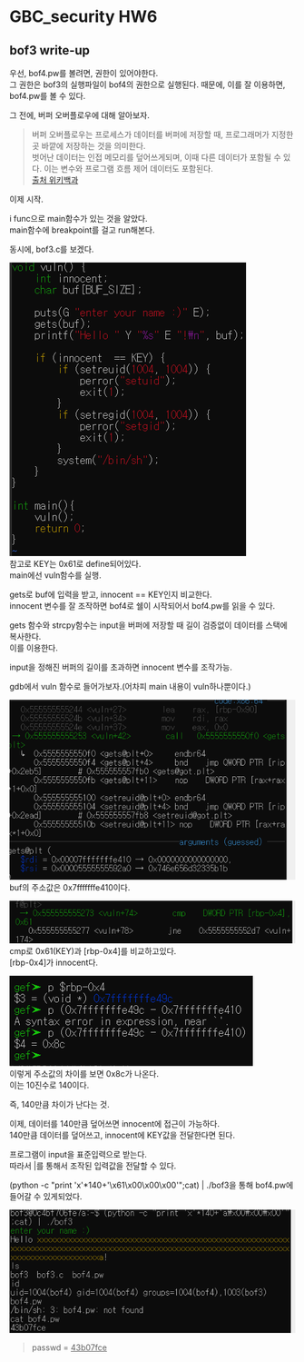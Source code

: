 # GBC_security HW6  
## bof3 write-up  

우선, bof4.pw를 볼려면, 권한이 있어야한다.  
그 권한은 bof3의 실행파일이 bof4의 권한으로 실행된다. 
때문에, 이를 잘 이용하면, bof4.pw를 볼 수 있다.  

그 전에, 버퍼 오버플로우에 대해 알아보자.  

> 버퍼 오버플로우는 프로세스가 데이터를 버퍼에 저장할 때, 프로그래머가 지정한 곳 바깥에 저장하는 것을 의미한다.  
벗어난 데이터는 인접 메모리를 덮어쓰게되며, 이때 다른 데이터가 포함될 수 있다. 이는 변수와 프로그램 흐름 제어 데이터도 포함된다.  
[출처 위키백과](https://ko.wikipedia.org/wiki/%EB%B2%84%ED%8D%BC_%EC%98%A4%EB%B2%84%ED%94%8C%EB%A1%9C)  

이제 시작.  

i func으로 main함수가 있는 것을 알았다.  
main함수에 breakpoint를 걸고 run해본다.  

동시에, bof3.c를 보겠다.  

![bof3](img/bof3.PNG)  
참고로 KEY는 0x61로 define되어있다.  
main에선 vuln함수를 실행.  

gets로 buf에 입력을 받고, innocent == KEY인지 비교한다.  
innocent 변수를 잘 조작하면 bof4로 쉘이 시작되어서 bof4.pw를 읽을 수 있다.  

gets 함수와 strcpy함수는 input을 버퍼에 저장할 때 길이 검증없이 데이터를 스택에 복사한다.  
이를 이용한다.

input을 정해진 버퍼의 길이를 초과하면 innocent 변수를 조작가능.  

gdb에서 vuln 함수로 들어가보자.(어차피 main 내용이 vuln하나뿐이다.)  

![bof3_2](img/bof3_2.PNG)  
buf의 주소값은 0x7fffffffe410이다.  

![bof3_3](img/bof3_3.PNG)  
cmp로 0x61(KEY)과 [rbp-0x4]를 비교하고있다.  
[rbp-0x4]가 innocent다.  

![bof3_4](img/bof3_4.PNG)  
이렇게 주소값의 차이를 보면 0x8c가 나온다.  
이는 10진수로 140이다.  

즉, 140만큼 차이가 난다는 것.  

이제, 데이터를 140만큼 덮어쓰면 innocent에 접근이 가능하다.  
140만큼 데이터를 덮어쓰고, innocent에 KEY값을 전달한다면 된다.  

프로그램이 input을 표준입력으로 받는다.  
따라서 |를 통해서 조작된 입력값을 전달할 수 있다.  

(python -c "print 'x'*140+'\x61\x00\x00\x00'";cat) | ./bof3을 통해 bof4.pw에 들어갈 수 있게되었다.  

![bof3_5](img/bof3_5.PNG)  
> passwd = <u>43b07fce</u>  